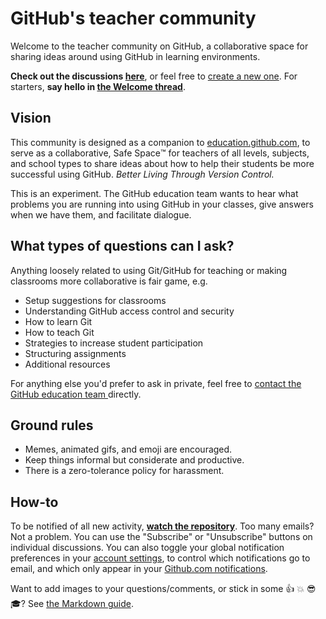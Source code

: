 # GitHub's teacher community

Welcome to the teacher community on GitHub, a collaborative space for sharing ideas around using GitHub in learning environments.

**Check out the discussions [here](https://github.com/education/teachers/issues?direction=desc&sort=updated)**, or feel free to [create a new one](https://github.com/education/teachers/issues/new). For starters, **say hello in [the Welcome thread](https://github.com/education/teachers/issues/1)**.

## Vision

This community is designed as a companion to [education.github.com](https://education.github.com), to serve as a collaborative, Safe Space:tm: for teachers of all levels, subjects, and school types to share ideas about how to help their students be more successful using GitHub. *Better Living Through Version Control.*

This is an experiment. The GitHub education team wants to hear what problems you are running into using GitHub in your classes, give answers when we have them, and facilitate dialogue.

## What types of questions can I ask?

Anything loosely related to using Git/GitHub for teaching or making classrooms more collaborative is fair game, e.g.

* Setup suggestions for classrooms
* Understanding GitHub access control and security
* How to learn Git
* How to teach Git
* Strategies to increase student participation
* Structuring assignments
* Additional resources

For anything else you'd prefer to ask in private, feel free to [contact the GitHub education team ](https://education.github.com/contact) directly.

## Ground rules

* Memes, animated gifs, and emoji are encouraged.
* Keep things informal but considerate and productive.
* There is a zero-tolerance policy for harassment.

## How-to

To be notified of all new activity, [**watch the repository**](https://help.github.com/articles/watching-repositories).  Too many emails? Not a problem. You can use the "Subscribe" or "Unsubscribe" buttons on individual discussions. You can also toggle your global notification preferences in your [account settings](https://github.com/settings/notifications), to control which notifications go to email, and which only appear in your [Github.com notifications](https://github.com/notifications).

Want to add images to your questions/comments, or stick in some :+1: :boom: :sunglasses: :mortar_board:?  See [the Markdown guide](https://guides.github.com/features/mastering-markdown/).

